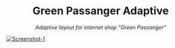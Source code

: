  <h1 align="center">Green Passanger Adaptive</h1>
<p align="center" font-size:24px;><i>Adaptive layout for internet shop "Green Passanger"</i></p>
<p>
<a href="https://ibb.co/Btx9vRh">
  <img src="https://i.ibb.co/9NL7Bjx/Screenshot-1.jpg" alt="Screenshot-1" border="0">
</a>  
</p>
